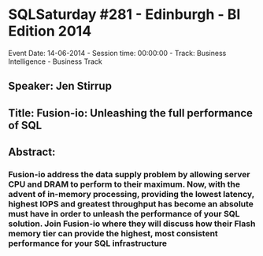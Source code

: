 # SQLSaturday #281 - Edinburgh - BI Edition 2014
Event Date: 14-06-2014 - Session time: 00:00:00 - Track: Business Intelligence - Business Track
## Speaker: Jen Stirrup
## Title: Fusion-io: Unleashing the full performance of SQL
## Abstract:
### Fusion-io address the data supply problem by allowing server CPU and DRAM to perform to their maximum. Now, with the advent of in-memory processing, providing the lowest latency, highest IOPS and greatest throughput has become an absolute must have in order to unleash the performance of your SQL solution. Join Fusion-io where they will discuss how their Flash memory tier can provide the highest, most consistent performance for your SQL infrastructure
